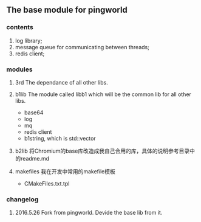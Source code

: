 ## The base module for pingworld

### contents

1. log library;
2. message queue for communicating between threads;
3. redis client;

### modules

1. 3rd
	The dependance of all other libs.

2. b1lib
	The module called libb1 which will be the common lib for all other libs.
	- base64
	- log
	- mq
	- redis client
	- b1string, which is std::vector<char>

3. b2lib
	将Chromium的base库改造成我自己合用的库，具体的说明参考目录中的readme.md

3. makefiles
	我在开发中常用的makefile模板
	- CMakeFiles.txt.tpl

### changelog

1. 2016.5.26 
	Fork from pingworld. Devide the base lib from it.

